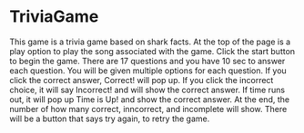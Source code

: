 # TriviaGame
This game is a trivia game based on shark facts.
At the top of the page is a play option to play the song associated with the game.
Click the start button to begin the game.
There are 17 questions and you have 10 sec to answer each question.
You will be given multiple options for each question.
If you click the correct answer, Correct! will pop up.
If you click the incorrect choice, it will say Incorrect! and will show the correct answer.
If time runs out, it will pop up Time is Up! and show the correct answer.
At the end, the number of how many correct, inncorrect, and incomplete will show.
There will be a button that says try again, to retry the game. 




